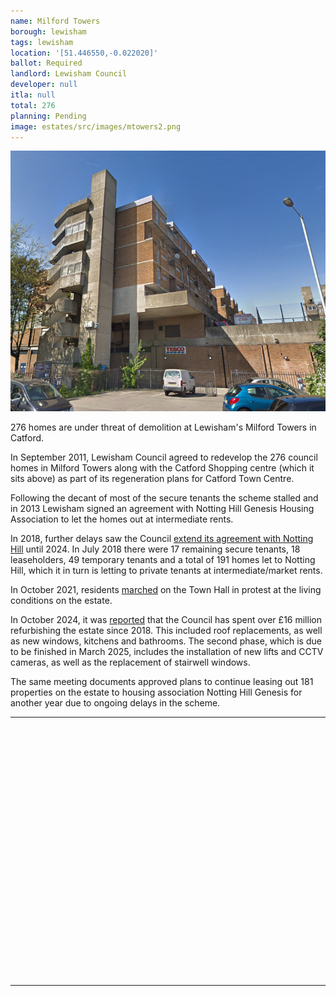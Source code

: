 ```yaml
---
name: Milford Towers
borough: lewisham
tags: lewisham
location: '[51.446550,-0.022020]'
ballot: Required
landlord: Lewisham Council
developer: null
itla: null
total: 276
planning: Pending
image: estates/src/images/mtowers2.png
---
```

![Milford Towers Shopping Centre image](src/images/mtowers2.png)

276 homes are under threat of demolition at Lewisham's Milford Towers in Catford.

In September 2011, Lewisham Council agreed to redevelop the 276 council homes in Milford Towers along with the Catford Shopping centre (which it sits above) as part of its regeneration plans for Catford Town Centre. 

Following the decant of most of the secure tenants the scheme stalled and in 2013 Lewisham signed an agreement with Notting Hill Genesis Housing Association to let the homes out at intermediate rents.

In 2018, further delays saw the Council [extend its agreement with Notting Hill](http://councilmeetings.lewisham.gov.uk/documents/s58205/Secretary%20of%20State%20Approval%20Milford%20Towers.pdf) until 2024. In July 2018 there were 17 remaining secure tenants, 18 leaseholders, 49 temporary tenants and a total of 191 homes let to Notting Hill, which it in turn is letting to private tenants at intermediate/market rents.

In October 2021, residents [marched](https://londonnewsonline.co.uk/tower-block-residents-march-on-council-offices-in-protest-of-slum-living/) on the Town Hall in protest at the living conditions on the estate.

In October 2024, it was [reported](https://www.mylondon.news/news/south-london-news/south-london-council-spends-16m-30141640) that the Council has spent over £16 million refurbishing the estate since 2018. This included roof replacements, as well as new windows, kitchens and bathrooms. The second phase, which is due to be finished in March 2025, includes the installation of new lifts and CCTV cameras, as well as the replacement of stairwell windows.

The same meeting documents approved plans to continue leasing out 181 properties on the estate to housing association Notting Hill Genesis for another year due to ongoing delays in the scheme.

---

<!------------THE CODE BELOW RENDERS THE MAP - DO NOT EDIT! ---------------------------->

<div id="map" style="width: 100%; height: 400px;"></div>

<script>
  var map = L.map('map').setView({{ location }}, 13);
  L.tileLayer('https://tile.openstreetmap.org/{z}/{x}/{y}.png', {
  maxZoom: 19,
attribution: '&copy; <a href="http://www.openstreetmap.org/copyright">OpenStreetMap</a>'
}).addTo(map);
var circle = L.circle({{ location }}, {
    color: 'red',
    fillColor: '#f03',
    fillOpacity: 0.5,
    radius: 500
}).addTo(map);
</script>

---
